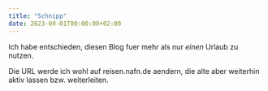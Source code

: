 ```yaml
---
title: "Schnipp"
date: 2023-09-01T00:00:00+02:00
---
```


Ich habe entschieden, diesen Blog fuer mehr als nur _einen_ Urlaub zu nutzen.

Die URL werde ich wohl auf reisen.nafn.de aendern, die alte aber weiterhin
aktiv lassen bzw. weiterleiten.
